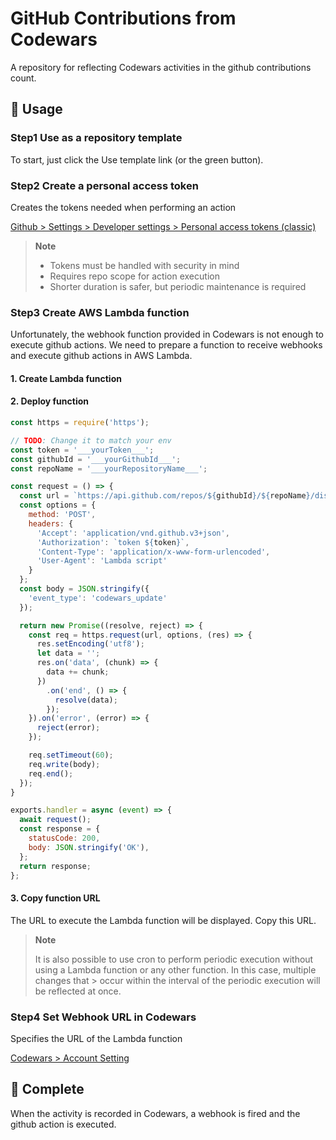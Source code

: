 # GitHub Contributions from Codewars
A repository for reflecting Codewars activities in the github contributions count.

## 🔨 Usage

### Step1 Use as a repository template
To start, just click the Use template link (or the green button).

### Step2 Create a personal access token
Creates the tokens needed when performing an action

[Github > Settings > Developer settings > Personal access tokens (classic)](https://github.com/settings/tokens)

> **Note**
> - Tokens must be handled with security in mind
> - Requires repo scope for action execution
> - Shorter duration is safer, but periodic maintenance is required

### Step3 Create AWS Lambda function
Unfortunately, the webhook function provided in Codewars is not enough to execute github actions. We need to prepare a function to receive webhooks and execute github actions in AWS Lambda.

#### 1. Create Lambda function


#### 2. Deploy function

```js
const https = require('https');

// TODO: Change it to match your env
const token = '___yourToken___';
const githubId = '___yourGithubId___';
const repoName = '___yourRepositoryName___';

const request = () => {
  const url = `https://api.github.com/repos/${githubId}/${repoName}/dispatches`;
  const options = {
    method: 'POST',
    headers: {
      'Accept': 'application/vnd.github.v3+json',
      'Authorization': `token ${token}`,
      'Content-Type': 'application/x-www-form-urlencoded',
      'User-Agent': 'Lambda script'
    }
  };
  const body = JSON.stringify({
    'event_type': 'codewars_update'
  });

  return new Promise((resolve, reject) => {
    const req = https.request(url, options, (res) => {
      res.setEncoding('utf8');
      let data = '';
      res.on('data', (chunk) => {
        data += chunk;
      })
        .on('end', () => {
          resolve(data);
        });
    }).on('error', (error) => {
      reject(error);
    });

    req.setTimeout(60);
    req.write(body);
    req.end();
  });
}

exports.handler = async (event) => {
  await request();
  const response = {
    statusCode: 200,
    body: JSON.stringify('OK'),
  };
  return response;
};
```

#### 3. Copy function URL
The URL to execute the Lambda function will be displayed. Copy this URL.

> **Note**
> 
> It is also possible to use cron to perform periodic execution without using a Lambda function or any other function. In this case, multiple changes that > occur within the interval of the periodic execution will be reflected at once.

### Step4 Set Webhook URL in Codewars
Specifies the URL of the Lambda function

[Codewars > Account Setting](https://www.codewars.com/users/edit)

## 🎉 Complete
When the activity is recorded in Codewars, a webhook is fired and the github action is executed.
